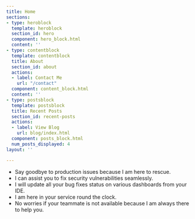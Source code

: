 ```yaml
---
title: Home
sections:
- type: heroblock
  template: heroblock
  section_id: hero
  component: hero_block.html
  content: ''
- type: contentblock
  template: contentblock
  title: About
  section_id: about
  actions:
  - label: Contact Me
    url: "/contact"
  component: content_block.html
  content: ''
- type: postsblock
  template: postsblock
  title: Recent Posts
  section_id: recent-posts
  actions:
  - label: View Blog
    url: blog/index.html
  component: posts_block.html
  num_posts_displayed: 4
layout: ''

---
```

* Say goodbye to production issues because I am here to rescue.
* I can assist you to fix security vulnerabilities seamlessly.
* I will update all your bug fixes status on various dashboards from your IDE.
* I am here in your service round the clock.
* No worries if your teammate is not available because I am always there to help you.